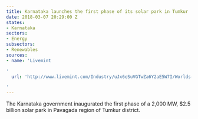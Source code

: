 ```yaml
---
title: Karnataka launches the first phase of its solar park in Tumkur
date: 2018-03-07 20:29:00 Z
states:
- Karnataka
sectors:
- Energy
subsectors:
- Renewables
sources:
- name: 'Livemint

'
  url: 'http://www.livemint.com/Industry/uJx6eSuVGTwZa6Y2aE5W7I/Worlds-largest-solar-park-Shakti-Sthala-inaugurated-in-Karn.html

'
---
```


The Karnataka government inaugurated the first phase of a 2,000 MW, $2.5 billion solar park in Pavagada region of Tumkur district. 
